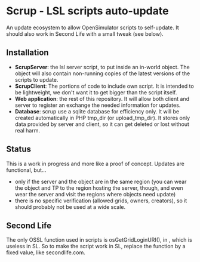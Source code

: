 # Scrup - LSL scripts auto-update

An update ecosystem to allow OpenSimulator scripts to self-update. It should also work in Second Life with a small tweak (see below).

## Installation

- **ScrupServer**: the lsl server script, to put inside an in-world object. The object will also contain non-running copies of the latest versions of the scripts to update.
- **ScrupClient**: The portions of code to include own script. It is intended to be lightweight, we don't want it to get bigger than the script itself.
- **Web application**: the rest of this repository. It will allow both client and server to register an exchange the needed information for updates.
- **Database**: scrup use a sqlite database for efficiency only. It will be created automatically in PHP tmp_dir (or upload_tmp_dir). It stores only data provided by server and client, so it can get deleted or lost without real harm.

## Status

This is a work in progress and more like a proof of concept. Updates are functional, but...

- only if the server and the object are in the same region (you can wear the object and TP to the region hosting the server, though, and even wear the server and visit the regions where objects need update)
- there is no specific verification (allowed grids, owners, creators), so it should probably not be used at a wide scale.

## Second Life

The only OSSL function used in scripts is osGetGridLoginURI(), in , which is useless in SL. So to make the script work in SL, replace the function by a fixed value, like secondlife.com.

